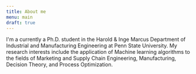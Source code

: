 ```yaml
---
title: About me
menu: main
draft: true
---
```

I'm a currently a Ph.D. student in the Harold & Inge Marcus Department of Industrial and Manufacturing Engineering at Penn State University. My research interests include the application of Machine learning algorithms to the fields of Marketing and Supply Chain Engineering, Manufacturing, Decision Theory, and Process Optimization.
